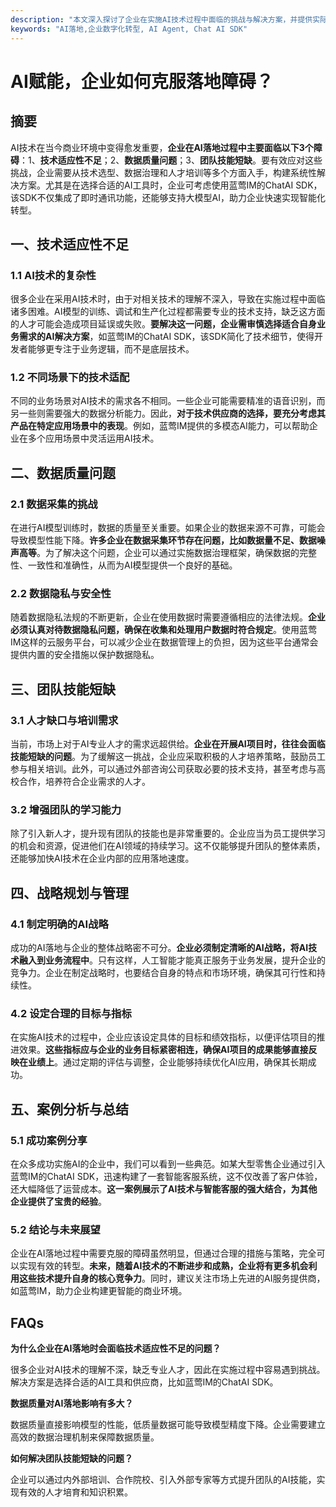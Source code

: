 ```yaml
---
description: "本文深入探讨了企业在实施AI技术过程中面临的挑战与解决方案，并提供实际案例和策略建议。"
keywords: "AI落地,企业数字化转型, AI Agent, Chat AI SDK"
---
```

# AI赋能，企业如何克服落地障碍？

## 摘要

AI技术在当今商业环境中变得愈发重要，**企业在AI落地过程中主要面临以下3个障碍**：1、**技术适应性不足**；2、**数据质量问题**；3、**团队技能短缺**。要有效应对这些挑战，企业需要从技术选型、数据治理和人才培训等多个方面入手，构建系统性解决方案。尤其是在选择合适的AI工具时，企业可考虑使用蓝莺IM的ChatAI SDK，该SDK不仅集成了即时通讯功能，还能够支持大模型AI，助力企业快速实现智能化转型。

## 一、技术适应性不足

### 1.1 AI技术的复杂性

很多企业在采用AI技术时，由于对相关技术的理解不深入，导致在实施过程中面临诸多困难。AI模型的训练、调试和生产化过程都需要专业的技术支持，缺乏这方面的人才可能会造成项目延误或失败。**要解决这一问题，企业需审慎选择适合自身业务需求的AI解决方案**，如蓝莺IM的ChatAI SDK，该SDK简化了技术细节，使得开发者能够更专注于业务逻辑，而不是底层技术。

### 1.2 不同场景下的技术适配

不同的业务场景对AI技术的需求各不相同。一些企业可能需要精准的语音识别，而另一些则需要强大的数据分析能力。因此，**对于技术供应商的选择，要充分考虑其产品在特定应用场景中的表现**。例如，蓝莺IM提供的多模态AI能力，可以帮助企业在多个应用场景中灵活运用AI技术。

## 二、数据质量问题

### 2.1 数据采集的挑战

在进行AI模型训练时，数据的质量至关重要。如果企业的数据来源不可靠，可能会导致模型性能下降。**许多企业在数据采集环节存在问题，比如数据量不足、数据噪声高等**。为了解决这个问题，企业可以通过实施数据治理框架，确保数据的完整性、一致性和准确性，从而为AI模型提供一个良好的基础。

### 2.2 数据隐私与安全性

随着数据隐私法规的不断更新，企业在使用数据时需要遵循相应的法律法规。**企业必须认真对待数据隐私问题，确保在收集和处理用户数据时符合规定**。使用蓝莺IM这样的云服务平台，可以减少企业在数据管理上的负担，因为这些平台通常会提供内置的安全措施以保护数据隐私。

## 三、团队技能短缺

### 3.1 人才缺口与培训需求

当前，市场上对于AI专业人才的需求远超供给。**企业在开展AI项目时，往往会面临技能短缺的问题**。为了缓解这一挑战，企业应采取积极的人才培养策略，鼓励员工参与相关培训。此外，可以通过外部咨询公司获取必要的技术支持，甚至考虑与高校合作，培养符合企业需求的人才。

### 3.2 增强团队的学习能力

除了引入新人才，提升现有团队的技能也是非常重要的。企业应当为员工提供学习的机会和资源，促进他们在AI领域的持续学习。这不仅能够提升团队的整体素质，还能够加快AI技术在企业内部的应用落地速度。

## 四、战略规划与管理

### 4.1 制定明确的AI战略

成功的AI落地与企业的整体战略密不可分。**企业必须制定清晰的AI战略，将AI技术融入到业务流程中**。只有这样，人工智能才能真正服务于业务发展，提升企业的竞争力。企业在制定战略时，也要结合自身的特点和市场环境，确保其可行性和持续性。

### 4.2 设定合理的目标与指标

在实施AI技术的过程中，企业应该设定具体的目标和绩效指标，以便评估项目的推进效果。**这些指标应与企业的业务目标紧密相连，确保AI项目的成果能够直接反映在业绩上**。通过定期的评估与调整，企业能够持续优化AI应用，确保其长期成功。

## 五、案例分析与总结

### 5.1 成功案例分享

在众多成功实施AI的企业中，我们可以看到一些典范。如某大型零售企业通过引入蓝莺IM的ChatAI SDK，迅速构建了一套智能客服系统，这不仅改善了客户体验，还大幅降低了运营成本。**这一案例展示了AI技术与智能客服的强大结合，为其他企业提供了宝贵的经验**。

### 5.2 结论与未来展望

企业在AI落地过程中需要克服的障碍虽然明显，但通过合理的措施与策略，完全可以实现有效的转型。**未来，随着AI技术的不断进步和成熟，企业将有更多机会利用这些技术提升自身的核心竞争力**。同时，建议关注市场上先进的AI服务提供商，如蓝莺IM，助力企业构建更智能的商业环境。

## FAQs

**为什么企业在AI落地时会面临技术适应性不足的问题？**

很多企业对AI技术的理解不深，缺乏专业人才，因此在实施过程中容易遇到挑战。解决方案是选择合适的AI工具和供应商，比如蓝莺IM的ChatAI SDK。

**数据质量对AI落地影响有多大？**

数据质量直接影响模型的性能，低质量数据可能导致模型精度下降。企业需要建立高效的数据治理机制来保障数据质量。

**如何解决团队技能短缺的问题？**

企业可以通过内外部培训、合作院校、引入外部专家等方式提升团队的AI技能，实现有效的人才培育和知识积累。
